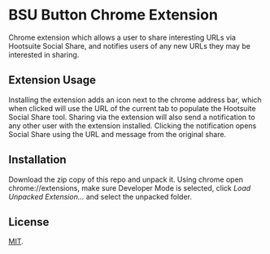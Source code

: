 BSU Button Chrome Extension
================================
Chrome extension which allows a user to share interesting URLs via Hootsuite Social Share, and notifies users of any new URLs they may be interested in sharing.

Extension Usage
-----
Installing the extension adds an icon next to the chrome address bar, which when clicked will use the URL of the current tab to populate the Hootsuite Social Share tool.
Sharing via the extension will also send a notification to any other user with the extension installed. Clicking the notification opens Social Share using the URL and message from the original share.

Installation
-------
Download the zip copy of this repo and unpack it. Using chrome open chrome://extensions, make sure Developer Mode is selected, click *Load Unpacked Extension...* and select the unpacked folder.

License
-------
[MIT](http://firebase.mit-license.org/).

